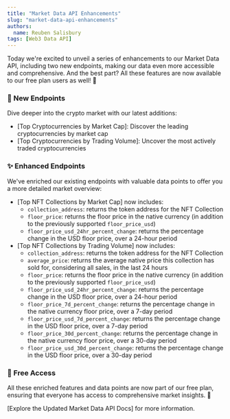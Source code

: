 ```yaml
---
title: "Market Data API Enhancements"
slug: "market-data-api-enhancements"
authors:
  name: Reuben Salisbury
tags: [Web3 Data API]
---
```


Today we're excited to unveil a series of enhancements to our Market Data API, including two new endpoints, making our data even more accessible and comprehensive. And the best part? All these features are now available to our free plan users as well! 🤩

### 🚀 New Endpoints

Dive deeper into the crypto market with our latest additions:

- [Top Cryptocurrencies by Market Cap]: Discover the leading cryptocurrencies by market cap
- [Top Cryptocurrencies by Trading Volume]: Uncover the most actively traded cryptocurrencies

### ✨ Enhanced Endpoints

We've enriched our existing endpoints with valuable data points to offer you a more detailed market overview:

- [Top NFT Collections by Market Cap] now includes:
  - `collection_address`: returns the token address for the NFT Collection
  - `floor_price`: returns the floor price in the native currency (in addition to the previously supported `floor_price_usd`)
  - `floor_price_usd_24hr_percent_change`: returns the percentage change in the USD floor price, over a 24-hour period
- [Top NFT Collections by Trading Volume] now includes:
  - `collection_address`: returns the token address for the NFT Collection
  - `average_price`: returns the average native price this collection has sold for, considering all sales, in the last 24 hours
  - `floor_price`: returns the floor price in the native currency (in addition to the previously supported `floor_price_usd`)
  - `floor_price_usd_24hr_percent_change`: returns the percentage change in the USD floor price, over a 24-hour period
  - `floor_price_7d_percent_change`: returns the percentage change in the native currency floor price, over a 7-day period
  - `floor_price_usd_7d_percent_change`: returns the percentage change in the USD floor price, over a 7-day period
  - `floor_price_30d_percent_change`: returns the percentage change in the native currency floor price, over a 30-day period
  - `floor_price_usd_30d_percent_change`: returns the percentage change in the USD floor price, over a 30-day period

### 🎉 Free Access

All these enriched features and data points are now part of our free plan, ensuring that everyone has access to comprehensive market insights. 🎉

[Explore the Updated Market Data API Docs] for more information.
